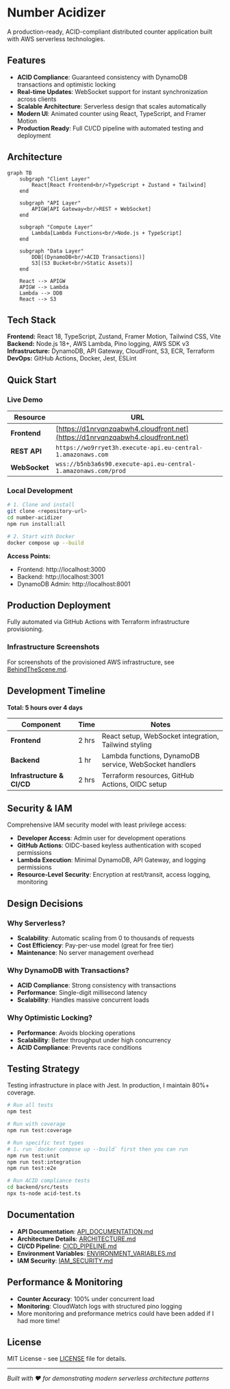 # Number Acidizer

A production-ready, ACID-compliant distributed counter application built with AWS serverless technologies.

## Features

- **ACID Compliance**: Guaranteed consistency with DynamoDB transactions and optimistic locking
- **Real-time Updates**: WebSocket support for instant synchronization across clients
- **Scalable Architecture**: Serverless design that scales automatically
- **Modern UI**: Animated counter using React, TypeScript, and Framer Motion
- **Production Ready**: Full CI/CD pipeline with automated testing and deployment

## Architecture

```mermaid
graph TB
    subgraph "Client Layer"
        React[React Frontend<br/>TypeScript + Zustand + Tailwind]
    end

    subgraph "API Layer"
        APIGW[API Gateway<br/>REST + WebSocket]
    end

    subgraph "Compute Layer"
        Lambda[Lambda Functions<br/>Node.js + TypeScript]
    end

    subgraph "Data Layer"
        DDB[(DynamoDB<br/>ACID Transactions)]
        S3[(S3 Bucket<br/>Static Assets)]
    end

    React --> APIGW
    APIGW --> Lambda
    Lambda --> DDB
    React --> S3
```

## Tech Stack

**Frontend:** React 18, TypeScript, Zustand, Framer Motion, Tailwind CSS, Vite
**Backend:** Node.js 18+, AWS Lambda, Pino logging, AWS SDK v3
**Infrastructure:** DynamoDB, API Gateway, CloudFront, S3, ECR, Terraform
**DevOps:** GitHub Actions, Docker, Jest, ESLint

## Quick Start

### Live Demo

| Resource      | URL                                                                            |
| ------------- | ------------------------------------------------------------------------------ |
| **Frontend**  | [https://d1nrvqnzqabwh4.cloudfront.net](https://d1nrvqnzqabwh4.cloudfront.net) |
| **REST API**  | `https://wo9rryet3h.execute-api.eu-central-1.amazonaws.com`                    |
| **WebSocket** | `wss://b5nb3a6s90.execute-api.eu-central-1.amazonaws.com/prod`                 |

### Local Development

```bash
# 1. Clone and install
git clone <repository-url>
cd number-acidizer
npm run install:all

# 2. Start with Docker
docker compose up --build
```

**Access Points:**

- Frontend: http://localhost:3000
- Backend: http://localhost:3001
- DynamoDB Admin: http://localhost:8001

## Production Deployment

Fully automated via GitHub Actions with Terraform infrastructure provisioning.

### Infrastructure Screenshots

For screenshots of the provisioned AWS infrastructure, see [BehindTheScene.md](./docs/BehindTheScene.md).

## Development Timeline

**Total: 5 hours over 4 days**

| Component                  | Time  | Notes                                                  |
| -------------------------- | ----- | ------------------------------------------------------ |
| **Frontend**               | 2 hrs | React setup, WebSocket integration, Tailwind styling   |
| **Backend**                | 1 hr  | Lambda functions, DynamoDB service, WebSocket handlers |
| **Infrastructure & CI/CD** | 2 hrs | Terraform resources, GitHub Actions, OIDC setup        |

## Security & IAM

Comprehensive IAM security model with least privilege access:

- **Developer Access**: Admin user for development operations
- **GitHub Actions**: OIDC-based keyless authentication with scoped permissions
- **Lambda Execution**: Minimal DynamoDB, API Gateway, and logging permissions
- **Resource-Level Security**: Encryption at rest/transit, access logging, monitoring

## Design Decisions

### Why Serverless?

- **Scalability**: Automatic scaling from 0 to thousands of requests
- **Cost Efficiency**: Pay-per-use model (great for free tier)
- **Maintenance**: No server management overhead

### Why DynamoDB with Transactions?

- **ACID Compliance**: Strong consistency with transactions
- **Performance**: Single-digit millisecond latency
- **Scalability**: Handles massive concurrent loads

### Why Optimistic Locking?

- **Performance**: Avoids blocking operations
- **Scalability**: Better throughput under high concurrency
- **ACID Compliance**: Prevents race conditions

## Testing Strategy

Testing infrastructure in place with Jest. In production, I maintain 80%+ coverage.

```bash
# Run all tests
npm test

# Run with coverage
npm run test:coverage

# Run specific test types
# 1. run `docker compose up --build` first then you can run
npm run test:unit
npm run test:integration
npm run test:e2e

# Run ACID compliance tests
cd backend/src/tests
npx ts-node acid-test.ts
```

## Documentation

- **API Documentation**: [API_DOCUMENTATION.md](./docs/API_DOCUMENTATION.md)
- **Architecture Details**: [ARCHITECTURE.md](./docs/ARCHITECTURE.md)
- **CI/CD Pipeline**: [CICD_PIPELINE.md](./docs/CICD_PIPELINE.md)
- **Environment Variables**: [ENVIRONMENT_VARIABLES.md](./docs/ENVIRONMENT_VARIABLES.md)
- **IAM Security**: [IAM_SECURITY.md](./docs/IAM_SECURITY.md)

## Performance & Monitoring

- **Counter Accuracy**: 100% under concurrent load
- **Monitoring**: CloudWatch logs with structured pino logging
- More monitoring and preformance metrics could have been added if I had more time!

## License

MIT License - see [LICENSE](LICENSE) file for details.

---

_Built with ❤️ for demonstrating modern serverless architecture patterns_
